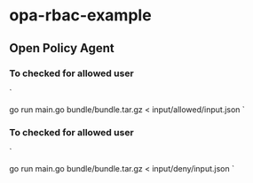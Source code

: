 # opa-rbac-example
## Open Policy Agent


### To checked for allowed user
`

go run main.go bundle/bundle.tar.gz < input/allowed/input.json
`

### To checked for allowed user
`

go run main.go bundle/bundle.tar.gz < input/deny/input.json
`